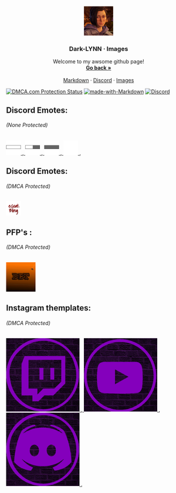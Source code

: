 
<br />
<p align="center">
  <a href="https://github.com/Dark-LYNN/Dark-LYNN/">
    <img src="Image_1.png" alt="Logo" width="80" height="80">
  </a>

  <h3 align="center">Dark-LYNN · Images</h3>

  <p align="center">
    Welcome to my awsome github page!
    <br />
    <a href="https://github.com/Dark-LYNN/Dark-LYNN"><strong>Go back »</strong></a>
    <br />
    <br />
    <a href="https://github.com/Dark-LYNN/Dark-LYNN/tree/main/Markdown">Markdown</a>
    ·
    <a href="https://discord.gg/SBj5WzeVBj/">Discord</a>
    ·
    <a href="https://github.com/Dark-LYNN/Dark-LYNN/blob/main/Images">Images</a>
  </p>
</p>


<a href="//www.dmca.com/Protection/Status.aspx?ID=1018018b-67c6-4e21-90f9-d8a253b6b468" title="DMCA.com Protection Status" class="dmca-badge"> <img src ="https://images.dmca.com/Badges/dmca-badge-w250-5x1-09.png?ID=1018018b-67c6-4e21-90f9-d8a253b6b468"  alt="DMCA.com Protection Status" /></a>  <!--<script src="https://images.dmca.com/Badges/DMCABadgeHelper.min.js"> </script> --> [![made-with-Markdown](https://img.shields.io/badge/Made%20with-Markdown-1f425f.svg)](https://github.com/Dark-LYNN/Dark-LYNN/)
[![Discord](https://img.shields.io/discord/738381353921544282.svg?label=&logo=discord&logoColor=ffffff&color=7389D8&labelColor=6A7EC2)](https://discord.gg/SBj5WzeVBj)

## Discord Emotes:
###### (None Protected)
<p align="left">
  <a href="https://github.com/Dark-LYNN/Dark-LYNN/tree/main/Images/">
    <img src="full_One_Block.png" alt="emote 1" width="40" height="40">
  </a>,<a href="https://github.com/Dark-LYNN/Dark-LYNN/tree/main/Images/">
    <img src="half_One_Block.png" alt="emote 2" width="40" height="40">
  </a>,<a href="https://github.com/Dark-LYNN/Dark-LYNN/tree/main/Images/">
    <img src="Empty_Full_Block.png" alt="emote 3" width="40" height="40">
  </a>,<a href="https://github.com/Dark-LYNN/Dark-LYNN/tree/main/Images/">
    <img src="Spacer.png" alt="emote 4" width="40" height="40">
  </a>,
</p>

## Discord Emotes:
###### (DMCA Protected)
<p align="left">
  <a href="https://github.com/Dark-LYNN/Dark-LYNN/tree/main/Images/">
    <img src="Egoatx_Bling.gif" alt="DMCA Emote 1" width="40" height="40">
  </a>
</p>

## PFP's :
###### (DMCA Protected)
<p align="left">
  <a href="https://github.com/Dark-LYNN/Dark-LYNN/tree/main/Images/">
    <img src="DBT.png" alt="DMCA Image 1" width="80" height="80">
  </a>
</p>

## Instagram themplates:
###### (DMCA Protected)
<p align="left">
  <a href="https://github.com/Dark-LYNN/Dark-LYNN/tree/main/Images/">
    <img src="Twitch%20Icon.png" alt="DMCA Image 1" width="200" height="200">
  </a>,<a href="https://github.com/Dark-LYNN/Dark-LYNN/tree/main/Images/">
    <img src="Youtube%20Icon.png" alt="DMCA Image 1" width="200" height="200">
  </a>,<a href="https://github.com/Dark-LYNN/Dark-LYNN/tree/main/Images/">
    <img src="Discord%20Icon.png" alt="DMCA Image 1" width="200" height="200">
  </a>,
</p>
